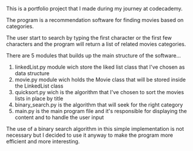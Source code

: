 This is a portfolio project that I made during my journey at codecademy.

The program is a recommendation software for finding movies based on categories.

The user start to search by typing the first character or the first few characters and the program will return a list of related movies categories.

There are 5 modules that builds up the main structure of the software...

1) linkedList.py module wich store the liked list class that I've chosen as data structure
2) movie.py module wich holds the Movie class that will be stored inside the LinkedList class
3) quicksort.py wich is the algorithm that I've chosen to sort the movies lists in place by title
4) binary_search.py is the algorithm that will seek for the right category
5) main.py is the main program file and it's responsible for displaying the content and to handle the user input

The use of a binary search algorithm in this simple implementation is not necessary but I decided to use it anyway to make the program more efficient and more interesting.
